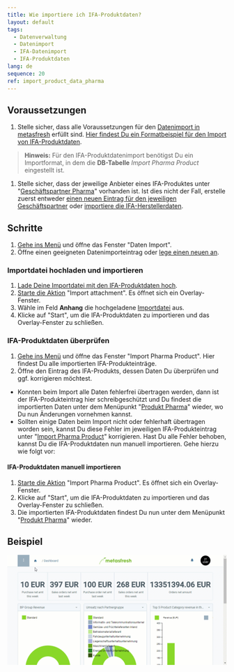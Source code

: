 ```yaml
---
title: Wie importiere ich IFA-Produktdaten?
layout: default
tags:
  - Datenverwaltung
  - Datenimport
  - IFA-Datenimport
  - IFA-Produktdaten
lang: de
sequence: 20
ref: import_product_data_pharma
---
```


## Voraussetzungen
1. Stelle sicher, dass alle Voraussetzungen für den [Datenimport in metasfresh](Datenimport_in_metasfresh) erfüllt sind. [Hier findest Du ein Formatbeispiel für den Import von IFA-Produktdaten](Importformat_Beispiel_Produkt_Pharma).
 >**Hinweis:** Für den IFA-Produktdatenimport benötigst Du ein Importformat, in dem die **DB-Tabelle** *Import Pharma Product* eingestellt ist.

1. Stelle sicher, dass der jeweilige Anbieter eines IFA-Produktes unter "[Geschäftspartner Pharma](Menu)" vorhanden ist. Ist dies nicht der Fall, erstelle zuerst entweder [einen neuen Eintrag für den jeweiligen Geschäftspartner](Neuer_Geschaeftspartner) oder [importiere die IFA-Herstellerdaten](GPartnerdaten_importieren_Pharma).

## Schritte
1. [Gehe ins Menü](Menu) und öffne das Fenster "Daten Import".
1. Öffne einen geeigneten Datenimporteintrag oder [lege einen neuen an](Datenimporteintrag_anlegen).

### Importdatei hochladen und importieren
1. [Lade Deine Importdatei mit den IFA-Produktdaten hoch](Dateihandling).
1. [Starte die Aktion](AktionStarten) "Import attachment". Es öffnet sich ein Overlay-Fenster.
1. Wähle im Feld **Anhang** die hochgeladene [Importdatei](Importdatei_nuetzliche_Hinweise) aus.
1. Klicke auf "Start", um die IFA-Produktdaten zu importieren und das Overlay-Fenster zu schließen.

### IFA-Produktdaten überprüfen
1. [Gehe ins Menü](Menu) und öffne das Fenster "Import Pharma Product". Hier findest Du alle importierten IFA-Produkteinträge.
1. Öffne den Eintrag des IFA-Produkts, dessen Daten Du überprüfen und ggf. korrigieren möchtest.
 - Konnten beim Import alle Daten fehlerfrei übertragen werden, dann ist der IFA-Produkteintrag hier schreibgeschützt und Du findest die importierten Daten unter dem Menüpunkt "[Produkt Pharma](Menu)" wieder, wo Du nun Änderungen vornehmen kannst.
 - Sollten einige Daten beim Import nicht oder fehlerhaft übertragen worden sein, kannst Du diese Fehler im jeweiligen IFA-Produkteintrag unter "[Import Pharma Product](Menu)" korrigieren. Hast Du alle Fehler behoben, kannst Du die IFA-Produktdaten nun manuell importieren. Gehe hierzu wie folgt vor:

#### IFA-Produktdaten manuell importieren
1. [Starte die Aktion](AktionStarten) "Import Pharma Product". Es öffnet sich ein Overlay-Fenster.
1. Klicke auf "Start", um die IFA-Produktdaten zu importieren und das Overlay-Fenster zu schließen.
1. Die importierten IFA-Produktdaten findest Du nun unter dem Menüpunkt "[Produkt Pharma](Menu)" wieder.

## Beispiel
![](assets/Produktdaten_importieren.gif)
